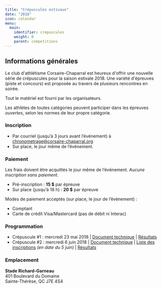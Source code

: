 ```yaml
---
title: "Crépuscules estivaux"
date: "2018"
icon: calendar
menu:
  main:
    identifier: crepuscules
    weight: 0
    parent: competitions
---
```


## Informations générales

Le club d'athlétisme Corsaire-Chaparral est heureux d'offrir une nouvelle série de crépuscules pour la saison estivale 2018. Une variété d'épreuves (piste et concours) est proposée au travers de plusieurs rencontres en soirée.

Tout le matériel est fourni par les organisateurs.

Les athlètes de toutes catégories peuvent participer dans les épreuves _ouvertes_, selon les normes de leur propre catégorie.

### Inscription

* Par courriel (jusqu’à 3 jours avant l’événement) à [chronometrage@corsaire-chaparral.org](mailto:chronometrage@corsaire-chaparral.org)
* Sur place, le jour même de l’événement.

### Paiement

Les frais doivent être acquittés le jour même de l’événement. _Aucune inscription sans paiement._

* Pré-inscription : **15 $** par épreuve
* Sur place (jusqu’à 18 h) : **20 $** par épreuve


Modes de paiement acceptés (sur place, le jour de l’événement) :

* Comptant
* Carte de crédit Visa/Mastercard (pas de débit ni Interac)

### Programmation

* Crépuscule #1 : mercredi 23 mai 2018
| [Document technique](https://corsaire-chaparral.org/medias/competitions/2018/crepuscule-coch-1.pdf)
| [Résultats](/resultats/2018/crepuscule-coch-1/)
* Crépuscule #2 : mercredi 6 juin 2018
| [Document technique](https://corsaire-chaparral.org/medias/competitions/2018/crepuscule-coch-2.pdf)
| [Liste des inscriptions](https://corsaire-chaparral.org/medias/competitions/2018/crepuscule-coch-2-liste-inscriptions-v2018-06-05.pdf) _(en date du 5 juin)_ | [Résultats](/resultats/2018/crepuscule-coch-2/)

### Emplacement

**Stade Richard-Garneau**  
401 Boulevard du Domaine  
Sainte-Thérèse, QC J7E 4S4

